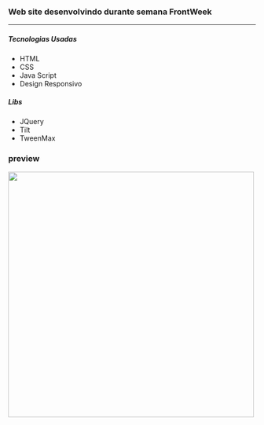 ### Web site desenvolvindo durante semana FrontWeek

---

##### Tecnologias Usadas

- HTML
- CSS
- Java Script
- Design Responsivo

##### Libs

- JQuery
- Tilt
- TweenMax

### preview

<img src="./img/screen.gif" width="500px" align="center">

